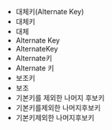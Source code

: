 - 대체키(Alternate Key)
- 대체키
- 대체
- Alternate Key
- AlternateKey
- Alternate키
- Alternate 키
- 보조키
- 보조
- 기본키를 제외한 나머지 후보키
- 기본키를제외한 나머지후보키
- 기본키제외한 나머지후보키